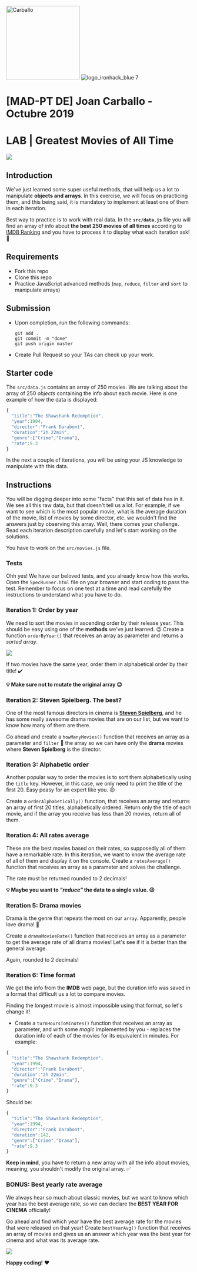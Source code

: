 <img src="https://avatars1.githubusercontent.com/u/45364181?s=460&v=4" alt="Carballo" width="200" height="200"> ![logo_ironhack_blue 7](https://user-images.githubusercontent.com/23629340/40541063-a07a0a8a-601a-11e8-91b5-2f13e4e6b441.png)
# [MAD-PT DE] Joan Carballo - Octubre 2019
# LAB | Greatest Movies of All Time

![](https://s3-eu-west-1.amazonaws.com/ih-materials/uploads/upload_1561a196c2e3852533bad64d9b0d4e9f.gif)

## Introduction

We've just learned some super useful methods, that will help us a lot to manipulate __objects and arrays__. In this exercise, we will focus on practicing them, and this being said, it is mandatory to implement at least one of them in each iteration.

Best way to practice is to work with real data. In the __`src/data.js`__ file you will find an array of info about __the best 250 movies of all times__ according to [IMDB Ranking](http://www.imdb.com/chart/top?ref_=nv_mv_250_6) and you have to process it to display what each iteration ask! :muscle:

## Requirements

- Fork this repo
- Clone this repo
- Practice JavaScript advanced methods (`map`, `reduce`, `filter` and `sort` to manipulate arrays)

## Submission

- Upon completion, run the following commands:

  ```
  git add .
  git commit -m "done"
  git push origin master
  ```

- Create Pull Request so your TAs can check up your work.

## Starter code

The `src/data.js` contains an array of 250 movies. We are talking about the array of 250 _objects_ containing the info about each movie. Here is one example of how the data is displayed:

```javascript
{
  "title":"The Shawshank Redemption",
  "year":1994,
  "director":"Frank Darabont",
  "duration":"2h 22min",
  "genre":["Crime","Drama"],
  "rate":9.3
}
```

In the next a couple of iterations, you will be using your JS knowledge to manipulate with this data.

## Instructions

You will be digging deeper into some "facts" that this set of data has in it. We see all this raw data, but that doesn't tell us a lot. For example, if we want to see which is the most popular movie, what is the average duration of the movie, list of movies by some director, etc. we wouldn't find the answers just by observing this array.
Well, there comes your challenge. Read each iteration description carefully and let's start working on the solutions.

You have to work on the `src/movies.js` file.

### Tests

Ohh yes! We have our beloved tests, and you already know how this works. Open the `SpecRunner.html` file on your browser and start coding to pass the test. Remember to focus on one test at a time and read carefully the instructions to understand what you have to do.

### Iteration 1: Order by year

We need to sort the movies in ascending order by their release year. This should be easy using one of the __methods__ we've just learned. :wink:
Create a function `orderByYear()` that receives an array as parameter and returns a _sorted array_.

![](https://s3-eu-west-1.amazonaws.com/ih-materials/uploads/upload_3db351079827c0acba42cf1e397dd8a3.gif)

If two movies have the same year, order them in alphabetical order by their title! :heavy_check_mark:

__:bulb: Make sure not to mutate the original array :wink:__

### Iteration 2: Steven Spielberg. The best?

One of the most famous directors in cinema is __[Steven Spielberg](https://en.wikipedia.org/wiki/Steven_Spielberg)__, and he has some really awesome drama movies that are on our list, but we want to know how many of them are there.

Go ahead and create a `howManyMovies()` function that receives an array as a parameter and `filter` :eyes: the array so we can have only the __drama__ movies where __Steven Spielberg__ is the director.

### Iteration 3: Alphabetic order

Another popular way to order the movies is to sort them alphabetically using the `title` key. However, in this case, we only need to print the title of the first 20. Easy peasy for an expert like you. :wink:

Create a `orderAlphabetically()` function, that receives an array and returns an array of first 20 titles, alphabetically ordered. Return only the title of each movie, and if the array you receive has less than 20 movies, return all of them.

### Iteration 4: All rates average

These are the best movies based on their rates, so supposedly all of them have a remarkable rate. In this iteration, we want to know the average rate of all of them and display it on the console. Create a `ratesAverage()` function that receives an array as a parameter and solves the challenge.

The rate must be returned rounded to 2 decimals!

__:bulb: Maybe you want to _"reduce"_ the data to a single value. :wink:__

### Iteration 5: Drama movies

Drama is the genre that repeats the most on our `array`. Apparently, people love drama! :eyes:

Create a `dramaMoviesRate()` function that receives an array as a parameter to get the average rate of all drama movies! Let's see if it is better than the general average.

Again, rounded to 2 decimals!

### Iteration 6: Time format

We get the info from the __IMDB__ web page, but the duration info was saved in a format that difficult us a lot to compare movies.

Finding the longest movie is almost impossible using that format, so let's change it!

<!-- **:bulb: Remember we have a methods o create a new array from another one!** -->

- Create a `turnHoursToMinutes()` function that receives an array as parameter, and with some _magic_ implemented by you - replaces the duration info of each of the movies for its equivalent in minutes. For example:

```javascript
{
  "title":"The Shawshank Redemption",
  "year":1994,
  "director":"Frank Darabont",
  "duration":"2h 22min",
  "genre":["Crime","Drama"],
  "rate":9.3
}
```

Should be:

```javascript
{
  "title":"The Shawshank Redemption",
  "year":1994,
  "director":"Frank Darabont",
  "duration":142,
  "genre":["Crime","Drama"],
  "rate":9.3
}
```

__Keep in mind__, you have to return a new array with all the info about movies, meaning, you shouldn't modify the original array. :white_check_mark:

### BONUS: Best yearly rate average

We always hear so much about classic movies, but we want to know which year has the best average rate, so we can declare the __BEST YEAR FOR CINEMA__ officially!

Go ahead and find which year have the best average rate for the movies that were released on that year!
Create `bestYearAvg()` function that receives an array of movies and gives us an answer which year was the best year for cinema and what was its average rate.

![](https://s3-eu-west-1.amazonaws.com/ih-materials/uploads/upload_dfc3fe557576abca4dba274e3aabe9a3.gif)

__Happy coding!__ :heart:
